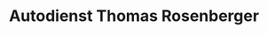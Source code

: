 ---
title: "Autodienst Thomas Rosenberger"
url: /huerup/autodienst-thomas-rosenberger/
shop: Autowerkstatt
---